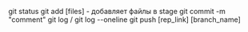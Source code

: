git status
git add [files] - добавляет файлы в stage
git commit -m "comment"
git log / git log --oneline
git push [rep_link] [branch_name]